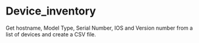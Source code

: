 # Device_inventory
Get hostname, Model Type, Serial Number, IOS and Version number from a list of devices and create a CSV file.

